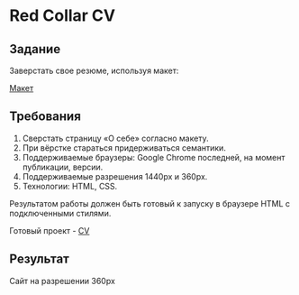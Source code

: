 # Red Collar CV

## Задание

Заверстать свое резюме, используя макет:

[Макет](https://www.figma.com/file/Fun0vhkMs0o7NTLPNug1Rk?type=design&node-id=48:313)

## Требования

1. Сверстать страницу «О себе» согласно макету.
2. При вёрстке стараться придерживаться семантики.
3. Поддерживаемые браузеры: Google Chrome последней, на момент публикации, версии.
4. Поддерживаемые разрешения 1440px и 360px.
5. Технологии: HTML, CSS.

Результатом работы должен быть готовый к запуску в браузере HTML с подключенными  стилями.

Готовый проект - [CV](https://rebornoff.github.io/RedCollar-CV/)

## Результат

Сайт на разрешении 360px

